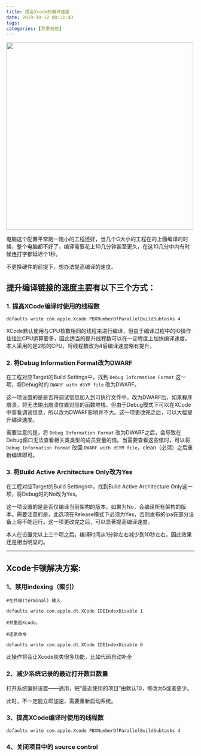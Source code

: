 ```yaml
---
title: 提高Xcode的编译速度
date: 2019-10-12 00:31:43
tags:
categories: [苹果爸爸]
---
```


<img src="http://note.huyangjie.cn/media/15708608924822/15708610252156.jpg" width=500>

电脑这个配置平常跑一跑小的工程还好，当几个G大小的工程在的上面编译的时候，整个电脑都不好了，编译需要花上10几分钟甚至更久，在这10几分中内有时候连打字都延迟个1秒。

不更换硬件的前提下，想办法提高编译的速度。

<!-- more -->

## 提升编译链接的速度主要有以下三个方式：

### 1. 提高XCode编译时使用的线程数

```
defaults write com.apple.Xcode PBXNumberOfParallelBuildSubtasks 4
```

XCode默认使用与CPU核数相同的线程来进行编译，但由于编译过程中的IO操作往往比CPU运算要多，因此适当的提升线程数可以在一定程度上加快编译速度。本人采用的是2核的CPU，将线程数改为4后编译速度略有提升。

### 2. 将Debug Information Format改为DWARF
在工程对应Target的Build Settings中，找到 `Debug Information Format` 这一项，将Debug时的 `DWARF with dSYM file` 改为DWARF。

这一项设置的是是否将调试信息加入到可执行文件中，改为DWARF后，如果程序崩溃，将无法输出崩溃位置对应的函数堆栈，但由于Debug模式下可以在XCode中查看调试信息，所以改为DWARF影响并不大。这一项更改完之后，可以大幅提升编译速度。

需要注意的是，将 `Debug Information Format` 改为DWARF之后，会导致在Debug窗口无法查看相关类类型的成员变量的值。当需要查看这些值时，可以将 `Debug Information Format` 改回 `DWARF with dSYM file`，clean（必须）之后重新编译即可。

### 3. 将Build Active Architecture Only改为Yes
在工程对应Target的Build Settings中，找到Build Active Architecture Only这一项，将Debug时的No改为Yes。

这一项设置的是是否仅编译当前架构的版本，如果为No，会编译所有架构的版本。需要注意的是，此选项在Release模式下必须为Yes，否则发布的ipa在部分设备上将不能运行。这一项更改完之后，可以显著提高编译速度。

本人在设置完以上三个项之后，编译时间从1分钟左右减少到10秒左右，因此效果还是相当明显的。

----

## Xcode卡顿解决方案:
### 1、禁用indexing（索引）
```
#在终端(terminal) 输入

defaults write com.apple.dt.XCode IDEIndexDisable 1

#并重启Xcode。

#还原命令

defaults write com.apple.dt.XCode IDEIndexDisable 0
```

此操作将会让Xcode丧失很多功能，比如代码自动补全

### 2、减少系统记录的最近打开数目数量
打开系统偏好设置——通用，把“最近使用的项目”由默认10，修改为5或者更少。

此时，不一定能立即加速，需要重新启动系统。

### 3、提高XCode编译时使用的线程数

```
defaults write com.apple.Xcode PBXNumberOfParallelBuildSubtasks 4
```

### 4、关闭项目中的 source control
